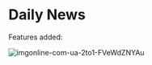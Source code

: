 # Daily News

Features added:

![imgonline-com-ua-2to1-FVeWdZNYAu](https://user-images.githubusercontent.com/47753687/118737412-7cc1cb80-b84d-11eb-8638-dbd9db4feb64.jpg)
